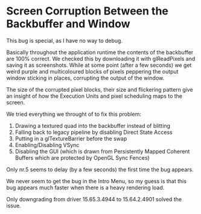# Screen Corruption Between the Backbuffer and Window

This bug is special, as I have no way to debug.

Basically throughout the application runtime
the contents of the backbuffer are 100% correct.
We checked this by downloading it with glReadPixels
and saving it as screenshots.
While at some point (after a few seconds)
we get weird purple and multicoloured
blocks of pixels peppering the output window sticking in places,
corrupting the output of the window.

The size of the corrupted pixel blocks, their size and
flickering pattern give an insight of how the Execution Units
and pixel scheduling maps to the screen. 

We tried everything we throught of to fix this problem:
1) Drawing a textured quad into the backbuffer instead of blitting
2) Falling back to legacy pipeline by disabling Direct State Access
3) Putting in a glTextureBarrier before the swap
4) Enabling/Disabling VSync
5) Disabling the GUI (which is drawn from Persistently Mapped Coherent Buffers which are protected by OpenGL Sync Fences)


Only nr.5 seems to delay (by a few seconds) the first time the bug appears.

We never seem to get the bug in the Intro Menu, so my guess is that this bug
appears much faster when there is a heavy rendering load.


Only downgrading from driver 15.65.3.4944 to 15.64.2.4901 solved the issue. 
